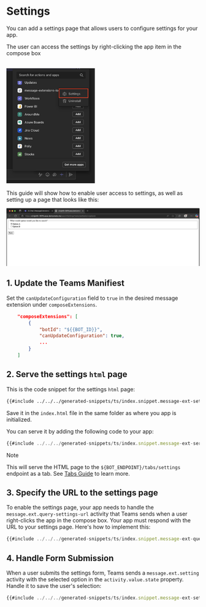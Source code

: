 # Settings

You can add a settings page that allows users to configure settings for your app.

The user can access the settings by right-clicking the app item in the compose box

<br/>
<img src="../../assets/screenshots/settings.png" height="300px" alt="Settings">

This guide will show how to enable user access to settings, as well as setting up a page that looks like this:

![Settings Page](../../assets/screenshots/settings-page.png)

## 1. Update the Teams Manifiest

Set the `canUpdateConfiguration` field to `true` in the desired message extension under `composeExtensions`.

<!-- langtabs-start -->
```json
    "composeExtensions": [
        {
            "botId": "${{BOT_ID}}",
            "canUpdateConfiguration": true,
            ...
        }
    ]
```
<!-- langtabs-end -->

## 2. Serve the settings `html` page

This is the code snippet for the settings `html` page:

<!-- langtabs-start -->
```html
{{#include ../../../generated-snippets/ts/index.snippet.message-ext-settings-page.html }}
```
<!-- langtabs-end -->

Save it in the `index.html` file in the same folder as where you app is initialized.

You can serve it by adding the following code to your app:

<!-- langtabs-start -->
```ts
{{#include ../../../generated-snippets/ts/index.snippet.message-ext-serve-html.ts }}
```
<!-- langtabs-end -->

> [!note]
> This will serve the HTML page to the `${BOT_ENDPOINT}/tabs/settings` endpoint as a tab. See [Tabs Guide](../tabs/README.md) to learn more.

## 3. Specify the URL to the settings page

To enable the settings page, your app needs to handle the `message.ext.query-settings-url` activity that Teams sends when a user right-clicks the app in the compose box. Your app must respond with the URL to your settings page. Here's how to implement this:

<!-- langtabs-start -->
```ts
{{#include ../../../generated-snippets/ts/index.snippet.message-ext-query-settings-url.ts }}
```
<!-- langtabs-end -->

## 4. Handle Form Submission

When a user submits the settings form, Teams sends a `message.ext.setting` activity with the selected option in the `activity.value.state` property. Handle it to save the user's selection:

<!-- langtabs-start -->
```ts
{{#include ../../../generated-snippets/ts/index.snippet.message-ext-setting.ts }}
```
<!-- langtabs-end -->